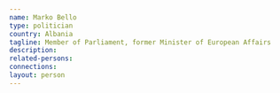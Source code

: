 ```yaml
---
name: Marko Bello
type: politician
country: Albania
tagline: Member of Parliament, former Minister of European Affairs
description:
related-persons:
connections:
layout: person
---
```

